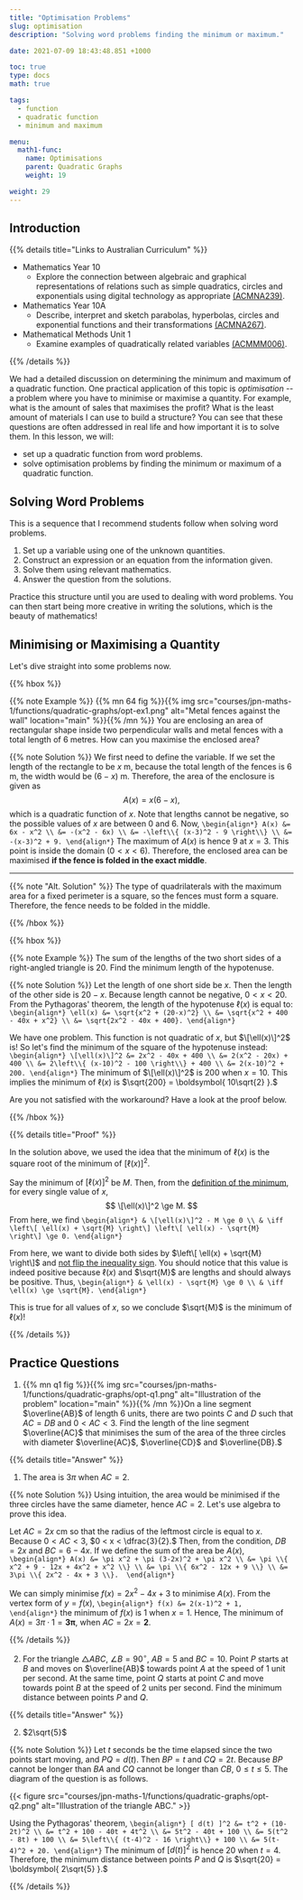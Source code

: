 ```yaml
---
title: "Optimisation Problems"
slug: optimisation
description: "Solving word problems finding the minimum or maximum."

date: 2021-07-09 18:43:48.851 +1000

toc: true
type: docs
math: true

tags:
  - function
  - quadratic function
  - minimum and maximum

menu:
  math1-func:
    name: Optimisations
    parent: Quadratic Graphs
    weight: 19

weight: 29
---
```


## Introduction

{{% details title="Links to Australian Curriculum" %}}

- Mathematics Year 10
    - Explore the connection between algebraic and graphical representations of relations such as simple quadratics, circles and exponentials using digital technology as appropriate [(ACMNA239)](https://www.australiancurriculum.edu.au/f-10-curriculum/mathematics/?strand=Number+and+Algebra&strand=Measurement+and+Geometry&strand=Statistics+and+Probability&capability=ignore&priority=ignore&year=11761&elaborations=true&cd=ACMNA239&searchTerm=ACMNA239#dimension-content).
- Mathematics Year 10A
    - Describe, interpret and sketch parabolas, hyperbolas, circles and exponential functions and their transformations [(ACMNA267)](https://www.australiancurriculum.edu.au/f-10-curriculum/mathematics/?strand=Number+and+Algebra&strand=Measurement+and+Geometry&strand=Statistics+and+Probability&capability=ignore&priority=ignore&year=11762&elaborations=true&cd=ACMNA267&searchTerm=ACMNA267#dimension-content).
- Mathematical Methods Unit 1
    - Examine examples of quadratically related variables [(ACMMM006)](https://www.australiancurriculum.edu.au/senior-secondary-curriculum/mathematics/mathematical-methods/?unit=Unit+1&cd=ACMMM006&searchTerm=ACMMM010#dimension-content).

{{% /details %}}

We had a detailed discussion on determining the minimum and maximum of a quadratic function. One practical application of this topic is *optimisation* -- a problem where you have to minimise or maximise a quantity. For example, what is the amount of sales that maximises the profit? What is the least amount of materials I can use to build a structure? You can see that these questions are often addressed in real life and how important it is to solve them. In this lesson, we will:
- set up a quadratic function from word problems.
- solve optimisation problems by finding the minimum or maximum of a quadratic function.


## Solving Word Problems

This is a sequence that I recommend students follow when solving word problems.

1. Set up a variable using one of the unknown quantities.
2. Construct an expression or an equation from the information given.
3. Solve them using relevant mathematics.
4. Answer the question from the solutions.

Practice this structure until you are used to dealing with word problems. You can then start being more creative in writing the solutions, which is the beauty of mathematics!


## Minimising or Maximising a Quantity

Let's dive straight into some problems now.

{{% hbox %}}

{{% note Example %}} {{% mn 64 fig %}}{{% img src="courses/jpn-maths-1/functions/quadratic-graphs/opt-ex1.png" alt="Metal fences against the wall" location="main" %}}{{% /mn %}} You are enclosing an area of rectangular shape inside two perpendicular walls and metal fences with a total length of 6 metres. How can you maximise the enclosed area?

{{% note Solution %}} We first need to define the variable. If we set the length of the rectangle to be $x$ m, because the total length of the fences is 6 m, the width would be $(6-x)$ m. Therefore, the area of the enclosure is given as $$ A(x) = x(6-x), $$ which is a quadratic function of $x$. Note that lengths cannot be negative, so the possible values of $x$ are between 0 and 6. Now,
`\begin{align*}
  A(x) &= 6x - x^2 \\
  &= -(x^2 - 6x) \\
  &= -\left\\{ (x-3)^2 - 9 \right\\} \\
  &= -(x-3)^2 + 9.
\end{align*}`
The maximum of $A(x)$ is hence 9 at $x=3.$ This point is inside the domain $(0< x < 6).$ Therefore, the enclosed area can be maximised **if the fence is folded in the exact middle**. 

---

{{% note "Alt. Solution" %}} The type of quadrilaterals with the maximum area for a fixed perimeter is a square, so the fences must form a square. Therefore, the fence needs to be folded in the middle.

{{% /hbox %}}



{{% hbox %}}

{{% note Example %}} The sum of the lengths of the two short sides of a right-angled triangle is 20. Find the minimum length of the hypotenuse.

{{% note Solution %}} Let the length of one short side be $x$. Then the length of the other side is $20-x$. Because length cannot be negative, $0 < x < 20$. From the Pythagoras' theorem, the length of the hypotenuse $\ell(x)$ is equal to:
`\begin{align*}
  \ell(x) &= \sqrt{x^2 + (20-x)^2} \\
  &= \sqrt{x^2 + 400 - 40x + x^2} \\
  &= \sqrt{2x^2 - 40x + 400}.
\end{align*}`

We have one problem. This function is not quadratic of $x$, but $\[\ell(x)\]^2$ is! So let's find the minimum of the square of the hypotenuse instead:
`\begin{align*}
  \[\ell(x)\]^2 &= 2x^2 - 40x + 400 \\
  &= 2(x^2 - 20x) + 400 \\
  &= 2\left\\{ (x-10)^2 - 100 \right\\} + 400 \\
  &= 2(x-10)^2 + 200.
\end{align*}`
The minimum of $\[\ell(x)\]^2$ is 200 when $x=10$. This implies the minimum of $\ell(x)$ is $\sqrt{200} = \boldsymbol{ 10\sqrt{2} }.$

Are you not satisfied with the workaround? Have a look at the proof below.

{{% /hbox %}}

{{% details title="Proof" %}}

In the solution above, we used the idea that the minimum of $\ell(x)$ is the square root of the minimum of $[\ell(x)]^2$.

Say the minimum of $[\ell(x)]^2$ be $M$. Then, from the [definition of the minimum](../extrema-1/#extrema-and-vertex-form), for every single value of $x$, $$ \[\ell(x)\]^2 \ge M. $$ From here, we find
`\begin{align*}
  & \[\ell(x)\]^2 - M \ge 0 \\
  & \iff \left\[ \ell(x) + \sqrt{M} \right\] \left\[ \ell(x) - \sqrt{M} \right\] \ge 0.
\end{align*}`

From here, we want to divide both sides by $\left\[ \ell(x) + \sqrt{M} \right\]$ and [not flip the inequality sign](../../../numbers-and-expressions/inequalities/properties/#properties). You should notice that this value is indeed positive because $\ell(x)$ and $\sqrt{M}$ are lengths and should always be positive. Thus,
`\begin{align*}
  & \ell(x) - \sqrt{M} \ge 0 \\
  & \iff \ell(x) \ge \sqrt{M}.
\end{align*}`

This is true for all values of $x$, so we conclude $\sqrt{M}$ is the minimum of $\ell(x)$!


{{% /details %}}


## Practice Questions

1. {{% mn q1 fig %}}{{% img src="courses/jpn-maths-1/functions/quadratic-graphs/opt-q1.png" alt="Illustration of the problem" location="main" %}}{{% /mn %}}On a line segment $\overline{AB}$ of length 6 units, there are two points $C$ and $D$ such that $AC=DB$ and $0<AC<3$. Find the length of the line segment $\overline{AC}$ that minimises the sum of the area of the three circles with diameter $\overline{AC}$, $\overline{CD}$ and $\overline{DB}.$

{{% details title="Answer" %}}

1. The area is $3\pi$ when $AC = 2.$

{{% note Solution %}} Using intuition, the area would be minimised if the three circles have the same diameter, hence $AC=2$. Let's use algebra to prove this idea.

Let $AC=2x~\text{cm}$ so that the radius of the leftmost circle is equal to $x$. Because $0 < AC < 3$, $0 < x < \dfrac{3}{2}.$ Then, from the condition, $DB=2x$ and $BC=6-4x.$ If we define the sum of the area be $A(x)$,
`\begin{align*}
  A(x) &= \pi x^2 + \pi (3-2x)^2 + \pi x^2 \\
  &= \pi \\{ x^2 + 9 - 12x + 4x^2 + x^2 \\} \\
  &= \pi \\{ 6x^2 - 12x + 9 \\} \\
  &= 3\pi \\{ 2x^2 - 4x + 3 \\}. 
\end{align*}`

We can simply minimise $f(x) = 2x^2 - 4x + 3$ to minimise $A(x).$ From the vertex form of $y=f(x)$,
`\begin{align*}
  f(x) &= 2(x-1)^2 + 1,
\end{align*}`
the minimum of $f(x)$ is 1 when $x=1.$ Hence, The minimum of $A(x) = 3\pi \cdot 1 = \boldsymbol{ 3\pi },$ when $AC = 2x = \boldsymbol{ 2 }.$

{{% /details %}}


2. For the triangle $\triangle ABC$, $\angle B = 90^\circ$, $AB=5$ and $BC=10$. Point $P$ starts at $B$ and moves on $\overline{AB}$ towards point $A$ at the speed of 1 unit per second. At the same time, point $Q$ starts at point $C$ and move towards point $B$ at the speed of 2 units per second. Find the minimum distance between points $P$ and $Q$.

{{% details title="Answer" %}}

2. $2\sqrt{5}$

{{% note Solution %}} Let $t$ seconds be the time elapsed since the two points start moving, and $PQ=d(t)$. Then $BP=t$ and $CQ=2t$. Because $BP$ cannot be longer than $BA$ and $CQ$ cannot be longer than $CB$, $0 \le t \le 5$. The diagram of the question is as follows.

{{< figure src="courses/jpn-maths-1/functions/quadratic-graphs/opt-q2.png" alt="Illustration of the triangle ABC." >}}

Using the Pythagoras' theorem,
`\begin{align*}
  [ d(t) ]^2 &= t^2 + (10-2t)^2 \\
  &= t^2 + 100 - 40t + 4t^2 \\
  &= 5t^2 - 40t + 100 \\
  &= 5(t^2 - 8t) + 100 \\
  &= 5\left\\{ (t-4)^2 - 16 \right\\} + 100 \\
  &= 5(t-4)^2 + 20.
\end{align*}`
The minimum of $[ d(t) ]^2$ is hence 20 when $t=4$. Therefore, the minimum distance between points $P$ and $Q$ is $\sqrt{20} = \boldsymbol{ 2\sqrt{5} }.$

{{% /details %}}